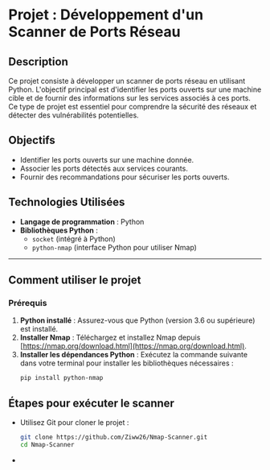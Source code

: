 # Projet : Développement d'un Scanner de Ports Réseau

## Description
Ce projet consiste à développer un scanner de ports réseau en utilisant Python. L'objectif principal est d'identifier les ports ouverts sur une machine cible et de fournir des informations sur les services associés à ces ports. Ce type de projet est essentiel pour comprendre la sécurité des réseaux et détecter des vulnérabilités potentielles.

## Objectifs
- Identifier les ports ouverts sur une machine donnée.
- Associer les ports détectés aux services courants.
- Fournir des recommandations pour sécuriser les ports ouverts.

## Technologies Utilisées
- **Langage de programmation** : Python
- **Bibliothèques Python** : 
  - `socket` (intégré à Python)
  - `python-nmap` (interface Python pour utiliser Nmap)

---

## Comment utiliser le projet

### Prérequis
1. **Python installé** : Assurez-vous que Python (version 3.6 ou supérieure) est installé.
2. **Installer Nmap** : Téléchargez et installez Nmap depuis [https://nmap.org/download.html](https://nmap.org/download.html).
3. **Installer les dépendances Python** :
   Exécutez la commande suivante dans votre terminal pour installer les bibliothèques nécessaires :
   ```bash
   pip install python-nmap
## Étapes pour exécuter le scanner

   - Utilisez Git pour cloner le projet :
     ```bash
     git clone https://github.com/Ziww26/Nmap-Scanner.git
     cd Nmap-Scanner
     ```
*     

